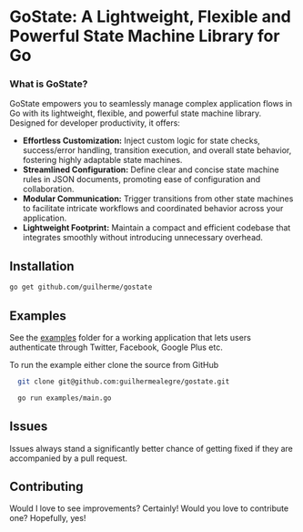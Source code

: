 # GoState: A Lightweight, Flexible and Powerful State Machine Library for Go

### What is GoState?

GoState empowers you to seamlessly manage complex application flows in Go with its lightweight, flexible, and powerful state machine library. Designed for developer productivity, it offers:

- **Effortless Customization:** Inject custom logic for state checks, success/error handling, transition execution, and overall state behavior, fostering highly adaptable state machines.
- **Streamlined Configuration:** Define clear and concise state machine rules in JSON documents, promoting ease of configuration and collaboration.
- **Modular Communication:** Trigger transitions from other state machines to facilitate intricate workflows and coordinated behavior across your application.
- **Lightweight Footprint:** Maintain a compact and efficient codebase that integrates smoothly without introducing unnecessary overhead.

## Installation
   ```bash
   go get github.com/guilherme/gostate
   ```

## Examples

See the [examples](examples) folder for a working application that lets users authenticate
through Twitter, Facebook, Google Plus etc.

To run the example either clone the source from GitHub

```bash
  git clone git@github.com:guilhermealegre/gostate.git
```
```bash
  go run examples/main.go
```
## Issues
 
Issues always stand a significantly better chance of getting fixed if they are accompanied by a
pull request.

## Contributing

Would I love to see improvements? Certainly! Would you love to contribute one? Hopefully, yes!
